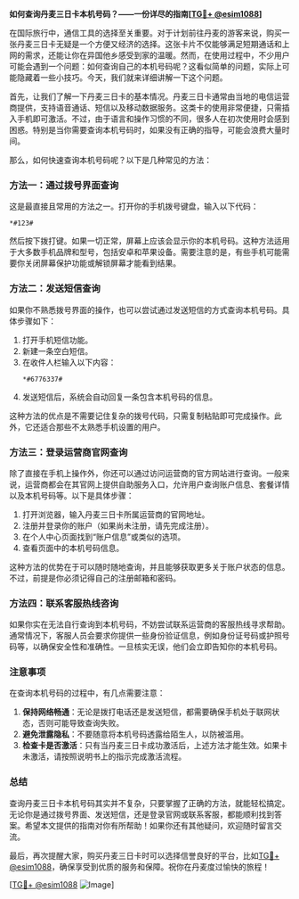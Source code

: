 **如何查询丹麦三日卡本机号码？——一份详尽的指南[[TG💪+ @esim1088](https://t.me/s/esim1088)]**

在国际旅行中，通信工具的选择至关重要。对于计划前往丹麦的游客来说，购买一张丹麦三日卡无疑是一个方便又经济的选择。这张卡片不仅能够满足短期通话和上网的需求，还能让你在异国他乡感受到家的温暖。然而，在使用过程中，不少用户可能会遇到一个问题：如何查询自己的本机号码呢？这看似简单的问题，实际上可能隐藏着一些小技巧。今天，我们就来详细讲解一下这个问题。

首先，让我们了解一下丹麦三日卡的基本情况。丹麦三日卡通常由当地的电信运营商提供，支持语音通话、短信以及移动数据服务。这类卡的使用非常便捷，只需插入手机即可激活。不过，由于语言和操作习惯的不同，很多人在初次使用时会感到困惑。特别是当你需要查询本机号码时，如果没有正确的指导，可能会浪费大量时间。

那么，如何快速查询本机号码呢？以下是几种常见的方法：

### 方法一：通过拨号界面查询

这是最直接且常用的方法之一。打开你的手机拨号键盘，输入以下代码：

```
*#123#
```

然后按下拨打键。如果一切正常，屏幕上应该会显示你的本机号码。这种方法适用于大多数手机品牌和型号，包括安卓和苹果设备。需要注意的是，有些手机可能需要你关闭屏幕保护功能或解锁屏幕才能看到结果。

### 方法二：发送短信查询

如果你不熟悉拨号界面的操作，也可以尝试通过发送短信的方式查询本机号码。具体步骤如下：

1. 打开手机短信功能。
2. 新建一条空白短信。
3. 在收件人栏输入以下内容：
   ```
   *#6776337#
   ```
4. 发送短信后，系统会自动回复一条包含本机号码的信息。

这种方法的优点是不需要记住复杂的拨号代码，只需复制粘贴即可完成操作。此外，它还适合那些不太熟悉手机设置的用户。

### 方法三：登录运营商官网查询

除了直接在手机上操作外，你还可以通过访问运营商的官方网站进行查询。一般来说，运营商都会在其官网上提供自助服务入口，允许用户查询账户信息、套餐详情以及本机号码等。以下是具体步骤：

1. 打开浏览器，输入丹麦三日卡所属运营商的官网地址。
2. 注册并登录你的账户（如果尚未注册，请先完成注册）。
3. 在个人中心页面找到“账户信息”或类似的选项。
4. 查看页面中的本机号码信息。

这种方法的优势在于可以随时随地查询，并且能够获取更多关于账户状态的信息。不过，前提是你必须记得自己的注册邮箱和密码。

### 方法四：联系客服热线咨询

如果你实在无法自行查询到本机号码，不妨尝试联系运营商的客服热线寻求帮助。通常情况下，客服人员会要求你提供一些身份验证信息，例如身份证号码或护照号码等，以确保安全性和准确性。一旦核实无误，他们会立即告知你的本机号码。

### 注意事项

在查询本机号码的过程中，有几点需要注意：

1. **保持网络畅通**：无论是拨打电话还是发送短信，都需要确保手机处于联网状态，否则可能导致查询失败。
2. **避免泄露隐私**：不要随意将本机号码透露给陌生人，以防被滥用。
3. **检查卡是否激活**：只有当丹麦三日卡成功激活后，上述方法才能生效。如果卡未激活，请按照说明书上的指示完成激活流程。

### 总结

查询丹麦三日卡本机号码其实并不复杂，只要掌握了正确的方法，就能轻松搞定。无论你是通过拨号界面、发送短信，还是登录官网或联系客服，都能顺利找到答案。希望本文提供的指南对你有所帮助！如果你还有其他疑问，欢迎随时留言交流。

最后，再次提醒大家，购买丹麦三日卡时可以选择信誉良好的平台，比如[TG💪+ @esim1088](https://t.me/s/esim1088)，确保享受到优质的服务和保障。祝你在丹麦度过愉快的旅程！

[[TG💪+ @esim1088](https://t.me/s/esim1088) ![Image](https://i.postimg.cc/4NQfJmqS/Snipaste-2025-05-13-00-14-12.png)]